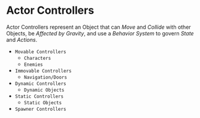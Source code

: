 # Actor Controllers
Actor Controllers represent an Object that can _Move_ and _Collide_ with other Objects, be _Affected by Gravity_, and use a _Behavior System_ to govern _State_ and _Actions_.
- <code>Movable Controllers</code>
    - <code>Characters</code>
    - <code>Enemies</code>
- <code>Immovable Controllers</code>
    - <code>Navigation/Doors</code>
- <code>Dynamic Controllers</code>
    - <code>Dynamic Objects</code>
- <code>Static Controllers</code>
    - <code>Static Objects</code>
- <code>Spawner Controllers</code>
